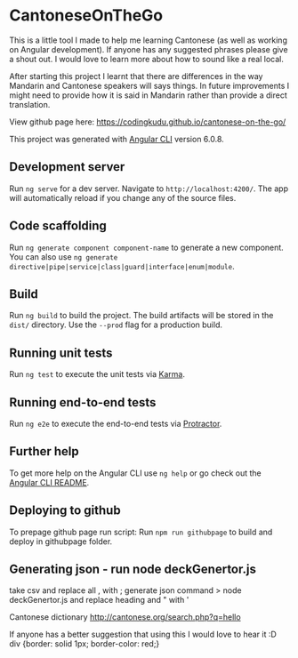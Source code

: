 # CantoneseOnTheGo

This is a little tool I made to help me learning Cantonese (as well as working on Angular development). If anyone has any suggested phrases please give a shout out. I would love to learn more about how to sound like a real local. 

After starting this project I learnt that there are differences in the way Mandarin and Cantonese speakers will says things. In future improvements I might need to provide how it is said in Mandarin rather than provide a direct translation.

View github page here: <https://codingkudu.github.io/cantonese-on-the-go/>


This project was generated with [Angular CLI](https://github.com/angular/angular-cli) version 6.0.8.

## Development server

Run `ng serve` for a dev server. Navigate to `http://localhost:4200/`. The app will automatically reload if you change any of the source files.

## Code scaffolding

Run `ng generate component component-name` to generate a new component. You can also use `ng generate directive|pipe|service|class|guard|interface|enum|module`.

## Build

Run `ng build` to build the project. The build artifacts will be stored in the `dist/` directory. Use the `--prod` flag for a production build.

## Running unit tests

Run `ng test` to execute the unit tests via [Karma](https://karma-runner.github.io).

## Running end-to-end tests

Run `ng e2e` to execute the end-to-end tests via [Protractor](http://www.protractortest.org/).

## Further help

To get more help on the Angular CLI use `ng help` or go check out the [Angular CLI README](https://github.com/angular/angular-cli/blob/master/README.md).


## Deploying to github
To prepage github page run script:
Run `npm run githubpage` to build and deploy in githubpage folder. 

## Generating json - run node deckGenertor.js
take csv and replace all , with ;
generate json command > node deckGenertor.js
and replace heading and " with '


Cantonese dictionary
http://cantonese.org/search.php?q=hello

If anyone has a better suggestion that using this I would love to hear it :D
div {border: solid 1px; border-color: red;}
